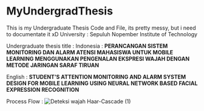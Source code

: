 # MyUndergradThesis
This is my Undergraduate Thesis Code and File, its pretty messy, but i need to documentate it xD
University : Sepuluh Nopember Institute of Technology

Undergraduate thesis title :
Indonesia : 
**PERANCANGAN SISTEM MONITORING DAN ALARM ATENSI MAHASISWA UNTUK MOBILE LEARNING MENGGUNAKAN PENGENALAN EKSPRESI WAJAH DENGAN METODE JARINGAN SARAF TIRUAN**

English : 
**STUDENT’S ATTENTION MONITORING AND ALARM SYSTEM DESIGN FOR MOBILE LEARNING USING NEURAL NETWORK BASED FACIAL EXPRESSION RECOGNITION**

Process Flow : 
![Deteksi wajah Haar-Cascade (1)](https://github.com/user-attachments/assets/22dd008d-2394-468b-83d1-b00768e329fd)

